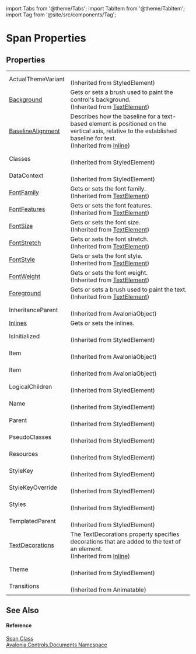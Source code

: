 import Tabs from '@theme/Tabs'; 
import TabItem from '@theme/TabItem'; 
import Tag from '@site/src/components/Tag'; 

# Span Properties




## Properties
<table>
<tr>
<td>ActualThemeVariant</td>
<td><br />(Inherited from StyledElement)</td>
</tr>
<tr>
<td><a href="P_Avalonia_Controls_Documents_TextElement_Background">Background</a></td>
<td>Gets or sets a brush used to paint the control's background.<br />(Inherited from <a href="T_Avalonia_Controls_Documents_TextElement">TextElement</a>)</td>
</tr>
<tr>
<td><a href="P_Avalonia_Controls_Documents_Inline_BaselineAlignment">BaselineAlignment</a></td>
<td>Describes how the baseline for a text-based element is positioned on the vertical axis, relative to the established baseline for text.<br />(Inherited from <a href="T_Avalonia_Controls_Documents_Inline">Inline</a>)</td>
</tr>
<tr>
<td>Classes</td>
<td><br />(Inherited from StyledElement)</td>
</tr>
<tr>
<td>DataContext</td>
<td><br />(Inherited from StyledElement)</td>
</tr>
<tr>
<td><a href="P_Avalonia_Controls_Documents_TextElement_FontFamily">FontFamily</a></td>
<td>Gets or sets the font family.<br />(Inherited from <a href="T_Avalonia_Controls_Documents_TextElement">TextElement</a>)</td>
</tr>
<tr>
<td><a href="P_Avalonia_Controls_Documents_TextElement_FontFeatures">FontFeatures</a></td>
<td>Gets or sets the font features.<br />(Inherited from <a href="T_Avalonia_Controls_Documents_TextElement">TextElement</a>)</td>
</tr>
<tr>
<td><a href="P_Avalonia_Controls_Documents_TextElement_FontSize">FontSize</a></td>
<td>Gets or sets the font size.<br />(Inherited from <a href="T_Avalonia_Controls_Documents_TextElement">TextElement</a>)</td>
</tr>
<tr>
<td><a href="P_Avalonia_Controls_Documents_TextElement_FontStretch">FontStretch</a></td>
<td>Gets or sets the font stretch.<br />(Inherited from <a href="T_Avalonia_Controls_Documents_TextElement">TextElement</a>)</td>
</tr>
<tr>
<td><a href="P_Avalonia_Controls_Documents_TextElement_FontStyle">FontStyle</a></td>
<td>Gets or sets the font style.<br />(Inherited from <a href="T_Avalonia_Controls_Documents_TextElement">TextElement</a>)</td>
</tr>
<tr>
<td><a href="P_Avalonia_Controls_Documents_TextElement_FontWeight">FontWeight</a></td>
<td>Gets or sets the font weight.<br />(Inherited from <a href="T_Avalonia_Controls_Documents_TextElement">TextElement</a>)</td>
</tr>
<tr>
<td><a href="P_Avalonia_Controls_Documents_TextElement_Foreground">Foreground</a></td>
<td>Gets or sets a brush used to paint the text.<br />(Inherited from <a href="T_Avalonia_Controls_Documents_TextElement">TextElement</a>)</td>
</tr>
<tr>
<td>InheritanceParent</td>
<td><br />(Inherited from AvaloniaObject)</td>
</tr>
<tr>
<td><a href="P_Avalonia_Controls_Documents_Span_Inlines">Inlines</a></td>
<td>Gets or sets the inlines.</td>
</tr>
<tr>
<td>IsInitialized</td>
<td><br />(Inherited from StyledElement)</td>
</tr>
<tr>
<td>Item</td>
<td><br />(Inherited from AvaloniaObject)</td>
</tr>
<tr>
<td>Item</td>
<td><br />(Inherited from AvaloniaObject)</td>
</tr>
<tr>
<td>LogicalChildren</td>
<td><br />(Inherited from StyledElement)</td>
</tr>
<tr>
<td>Name</td>
<td><br />(Inherited from StyledElement)</td>
</tr>
<tr>
<td>Parent</td>
<td><br />(Inherited from StyledElement)</td>
</tr>
<tr>
<td>PseudoClasses</td>
<td><br />(Inherited from StyledElement)</td>
</tr>
<tr>
<td>Resources</td>
<td><br />(Inherited from StyledElement)</td>
</tr>
<tr>
<td>StyleKey</td>
<td><br />(Inherited from StyledElement)</td>
</tr>
<tr>
<td>StyleKeyOverride</td>
<td><br />(Inherited from StyledElement)</td>
</tr>
<tr>
<td>Styles</td>
<td><br />(Inherited from StyledElement)</td>
</tr>
<tr>
<td>TemplatedParent</td>
<td><br />(Inherited from StyledElement)</td>
</tr>
<tr>
<td><a href="P_Avalonia_Controls_Documents_Inline_TextDecorations">TextDecorations</a></td>
<td>The TextDecorations property specifies decorations that are added to the text of an element.<br />(Inherited from <a href="T_Avalonia_Controls_Documents_Inline">Inline</a>)</td>
</tr>
<tr>
<td>Theme</td>
<td><br />(Inherited from StyledElement)</td>
</tr>
<tr>
<td>Transitions</td>
<td><br />(Inherited from Animatable)</td>
</tr>
</table>

## See Also


#### Reference
<a href="T_Avalonia_Controls_Documents_Span">Span Class</a>  
<a href="N_Avalonia_Controls_Documents">Avalonia.Controls.Documents Namespace</a>  
